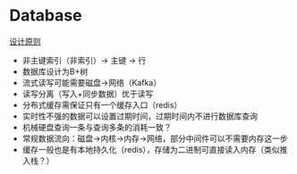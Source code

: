 # Database

[设计原则](Database%20710d913215384c96a0ede3a773baee3c/%E8%AE%BE%E8%AE%A1%E5%8E%9F%E5%88%99%20e8dcb4d45a6643f880df871619618906.md)

- 非主键索引（非索引）→ 主键 → 行
- 数据库设计为B+树
- 流式读写可能需要磁盘→网络（Kafka）
- 读写分离（写入+同步数据）优于读写
- 分布式缓存需保证只有一个缓存入口（redis）
- 实时性不强的数据可以设置过期时间，过期时间内不进行数据库查询
- 机械硬盘查询一条与查询多条的消耗一致？
- 常规数据流向：磁盘→内核→内存→网络，部分中间件可以不需要内存这一步
- 缓存一般也是有本地持久化（redis），存储为二进制可直接读入内存（类似推入栈？）
